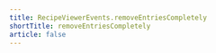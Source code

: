 ```yaml
---
title: RecipeViewerEvents.removeEntriesCompletely
shortTitle: removeEntriesCompletely
article: false
---
```


